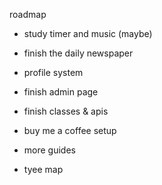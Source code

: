 roadmap

- study timer and music (maybe)

- finish the daily newspaper

- profile system

- finish admin page

- finish classes & apis

- buy me a coffee setup

- more guides

- tyee map
